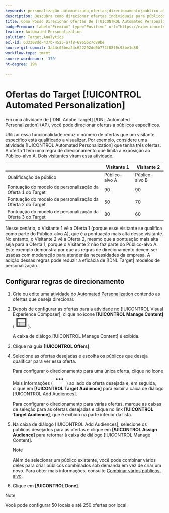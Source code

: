 ```yaml
---
keywords: personalização automatizada;ofertas;direcionamento;público-alvo;regras de direcionamento;direcionamento
description: Descubra como direcionar ofertas individuais para públicos específicos usando atividades de [!UICONTROL Automated Personalization] (AP).
title: Como Posso Direcionar Ofertas De [!UICONTROL Automated Personalization]?
badgePremium: label="Premium" type="Positive" url="https://experienceleague.adobe.com/docs/target/using/introduction/intro.html?lang=pt-BR#premium newtab=true" tooltip="Consulte o que está incluído no Target Premium."
feature: Automated Personalization
solution: Target,Analytics
exl-id: 633308dd-437b-4525-a7f8-69656c7d89be
source-git-commit: 3a44c05bea24c622292dd0b774f88f0c93be1d88
workflow-type: tm+mt
source-wordcount: '370'
ht-degree: 19%

---
```


# Ofertas do Target [!UICONTROL Automated Personalization]

Em uma atividade de [!DNL Adobe Target] [!DNL Automated Personalization] (AP), você pode direcionar ofertas a públicos específicos.

Utilizar essa funcionalidade reduz o número de ofertas que um visitante específico está qualificado a visualizar. Por exemplo, considere uma atividade [!UICONTROL Automated Personalization] que tenha três ofertas. A oferta 1 tem uma regra de direcionamento que limita a exposição ao Público-alvo A. Dois visitantes viram essa atividade.

| | Visitante 1 | Visitante 2 |
|--- |--- |--- |
| Qualificação de público | Público-alvo A | Público-alvo B |
| Pontuação do modelo de personalização da Oferta 1 do Target | 90 | 90 |
| Pontuação do modelo de personalização da Oferta 2 do Target | 50 | 70 |
| Pontuação do modelo de personalização da Oferta 3 do Target | 80 | 60 |

Nesse cenário, o Visitante 1 vê a Oferta 1 (porque esse visitante se qualifica como parte do Público-alvo A), que é a pontuação mais alta desse visitante. No entanto, o Visitante 2 vê a Oferta 2, mesmo que a pontuação mais alta seja para a Oferta 1, porque o Visitante 2 não faz parte do Público-alvo A. Este exemplo demonstra por que as regras de direcionamento devem ser usadas com moderação para atender às necessidades da empresa. A adição dessas regras pode reduzir a eficácia de [!DNL Target] modelos de personalização.

## Configurar regras de direcionamento

1. Crie ou edite uma [atividade do Automated Personalization](/help/main/c-activities/t-automated-personalization/create-ap-activity.md) contendo as ofertas que deseja direcionar.
1. Depois de configurar as ofertas para a atividade no [!UICONTROL Visual Experience Composer], clique no ícone **[!UICONTROL Manage Content]** ( ![Ícone Gerenciar Conteúdo](/help/main/assets/icons/Experience.svg) ).

   A caixa de diálogo [!UICONTROL Manage Content] é exibida.

1. Clique na guia **[!UICONTROL Offers]**.

1. Selecione as ofertas desejadas e escolha os públicos que deseja qualificar para ver essa oferta.

   Para configurar o direcionamento para uma única oferta, clique no ícone Mais Informações ( ![Mais Informações](/help/main/assets/icons/MoreSmallList.svg) ) ao lado da oferta desejada e, em seguida, clique em **[!UICONTROL Target Audience]** para exibir a caixa de diálogo [!UICONTROL Add Audiences].

   Para configurar o direcionamento para várias ofertas, marque as caixas de seleção para as ofertas desejadas e clique no link **[!UICONTROL Target Audience]**, que é exibido na parte inferior da lista.

1. Na caixa de diálogo [!UICONTROL Add Audiences], selecione os públicos desejados para as ofertas e clique em **[!UICONTROL Assign Audience]** para retornar à caixa de diálogo [!UICONTROL Manage Content].

   >[!NOTE]
   >
   >Além de selecionar um público existente, você pode combinar vários deles para criar públicos combinados sob demanda em vez de criar um novo. Para obter mais informações, consulte [Combinar vários públicos-alvo](/help/main/c-target/combining-multiple-audiences.md#concept_A7386F1EA4394BD2AB72399C225981E5).

1. Clique em **[!UICONTROL Done]**.

>[!NOTE]
>
>Você pode configurar 50 locais e até 250 ofertas por local.
